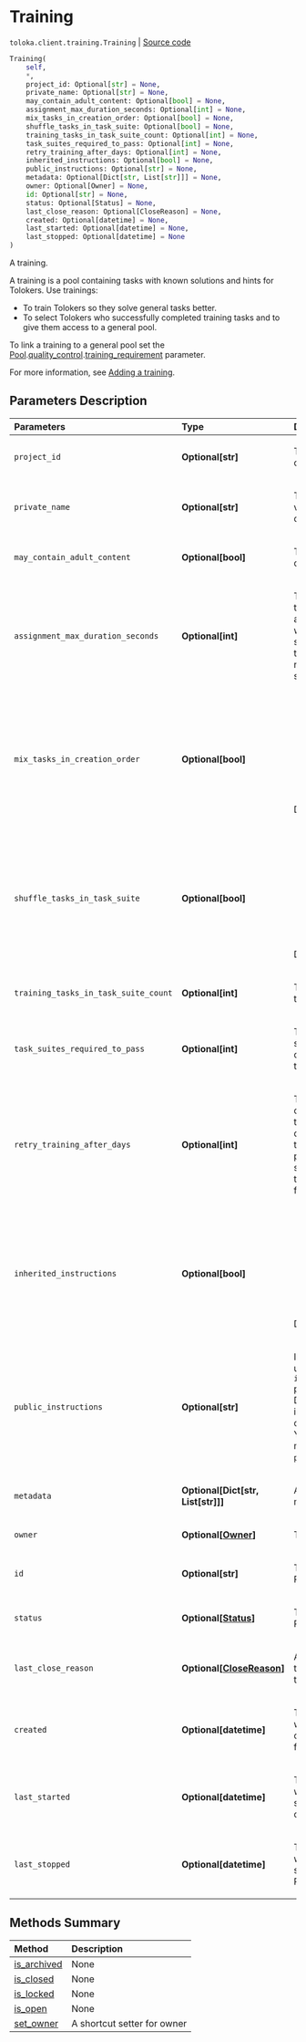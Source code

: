 # Training
`toloka.client.training.Training` | [Source code](https://github.com/Toloka/toloka-kit/blob/v1.1.2/src/client/training.py#L11)

```python
Training(
    self,
    *,
    project_id: Optional[str] = None,
    private_name: Optional[str] = None,
    may_contain_adult_content: Optional[bool] = None,
    assignment_max_duration_seconds: Optional[int] = None,
    mix_tasks_in_creation_order: Optional[bool] = None,
    shuffle_tasks_in_task_suite: Optional[bool] = None,
    training_tasks_in_task_suite_count: Optional[int] = None,
    task_suites_required_to_pass: Optional[int] = None,
    retry_training_after_days: Optional[int] = None,
    inherited_instructions: Optional[bool] = None,
    public_instructions: Optional[str] = None,
    metadata: Optional[Dict[str, List[str]]] = None,
    owner: Optional[Owner] = None,
    id: Optional[str] = None,
    status: Optional[Status] = None,
    last_close_reason: Optional[CloseReason] = None,
    created: Optional[datetime] = None,
    last_started: Optional[datetime] = None,
    last_stopped: Optional[datetime] = None
)
```

A training.


A training is a pool containing tasks with known solutions and hints for Tolokers. Use trainings:
- To train Tolokers so they solve general tasks better.
- To select Tolokers who successfully completed training tasks and to give them access to a general pool.

To link a training to a general pool set the
[Pool](toloka.client.pool.Pool.md).[quality_control](toloka.client.quality_control.QualityControl.md).[training_requirement](toloka.client.quality_control.QualityControl.TrainingRequirement.md)
parameter.

For more information, see [Adding a training](https://toloka.ai/en/docs/guide/concepts/train).

## Parameters Description

| Parameters | Type | Description |
| :----------| :----| :-----------|
`project_id`|**Optional\[str\]**|<p>The ID of the project containing the training.</p>
`private_name`|**Optional\[str\]**|<p>The training name. It is visible to the requester only.</p>
`may_contain_adult_content`|**Optional\[bool\]**|<p>The presence of adult content.</p>
`assignment_max_duration_seconds`|**Optional\[int\]**|<p>Time limit to complete a task suite. Take into account loading a page with a task suite and sending responses to the server. It is recommended that you set at least 60 seconds.</p>
`mix_tasks_in_creation_order`|**Optional\[bool\]**|<ul> <li>`True` — Tasks are grouped in suites in the order they were created.</li> <li>`False` — Tasks are chosen for a task suite in a random order.</li> </ul> <p>Default: `True`.</p>
`shuffle_tasks_in_task_suite`|**Optional\[bool\]**|<ul> <li>`True` — Tasks from a task suite are shuffled on the page.</li> <li>`False` — Tasks from a task suite are placed on the page in the order they were created.</li> </ul> <p>Default: `True`.</p>
`training_tasks_in_task_suite_count`|**Optional\[int\]**|<p>The number of training tasks in one task suite.</p>
`task_suites_required_to_pass`|**Optional\[int\]**|<p>The number of task suites that must be completed by a Toloker to get a training skill.</p>
`retry_training_after_days`|**Optional\[int\]**|<p>The training can be completed again after the specified number of days to update the training skill. If the parameter is not specified, then the training skill is issued for an unlimited time.</p>
`inherited_instructions`|**Optional\[bool\]**|<ul> <li>`True` — Project instructions are used in the training.</li> <li>`False` — Instruction, specified in the `public_instructions` parameter, are used.</li> </ul> <p>Default: `False`.</p>
`public_instructions`|**Optional\[str\]**|<p>Instructions for Tolokers used when the `inherited_instructions` parameter is `False`. Describe in the instructions how to complete training tasks. You can use HTML markup inside `public_instructions`.</p>
`metadata`|**Optional\[Dict\[str, List\[str\]\]\]**|<p>A dictionary with metadata.</p>
`owner`|**Optional\[[Owner](toloka.client.owner.Owner.md)\]**|<p>The training owner.</p>
`id`|**Optional\[str\]**|<p>The ID of the training. Read-only field.</p>
`status`|**Optional\[[Status](toloka.client.training.Training.Status.md)\]**|<p>The training status. Read-only field.</p>
`last_close_reason`|**Optional\[[CloseReason](toloka.client.training.Training.CloseReason.md)\]**|<p>A reason why the training was closed last time. Read-only field.</p>
`created`|**Optional\[datetime\]**|<p>The UTC date and time when the training was created. Read-only field.</p>
`last_started`|**Optional\[datetime\]**|<p>The UTC date and time when the training was started last time. Read-only field.</p>
`last_stopped`|**Optional\[datetime\]**|<p>The UTC date and time when the training was stopped last time. Read-only field.</p>
## Methods Summary

| Method | Description |
| :------| :-----------|
[is_archived](toloka.client.training.Training.is_archived.md)| None
[is_closed](toloka.client.training.Training.is_closed.md)| None
[is_locked](toloka.client.training.Training.is_locked.md)| None
[is_open](toloka.client.training.Training.is_open.md)| None
[set_owner](toloka.client.training.codegen_setter_for_owner.md)| A shortcut setter for owner
